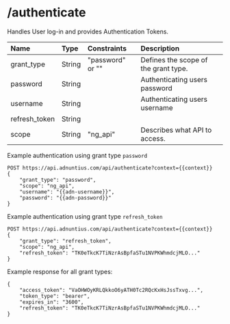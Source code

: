 # /authenticate

Handles User log-in and provides Authentication Tokens.

| Name | Type | Constraints | Description |
| :--- | :--- | :--- | :--- |
| grant\_type | String | "password" or "" | Defines the scope of the grant type. |
| password | String |  | Authenticating users password |
| username | String |  | Authenticating users username |
| refresh\_token | String |  |  |
| scope | String | "ng\_api" | Describes what API to access. |

Example authentication using grant type `password`

```text
POST https://api.adnuntius.com/api/authenticate?context={{context}}
{
    "grant_type": "password",
    "scope": "ng_api",
    "username": "{{adn-username}}",
    "password": "{{adn-password}}"
}
```

Example authentication using grant type `refresh_token`

```text
POST https://api.adnuntius.com/api/authenticate?context={{context}}
{
    "grant_type": "refresh_token",
    "scope": "ng_api",
    "refresh_token": "TK0eTkcK7TiNzrAsBpfaSTu1NVPKWhmdcjMLO..."
}
```

Example response for all grant types:

```text
{
    "access_token": "VaOHWOyKRLQkkoO6yATH0Tc2RQcKxHsJssTxvg...",
    "token_type": "bearer",
    "expires_in": "3600",
    "refresh_token": "TK0eTkcK7TiNzrAsBpfaSTu1NVPKWhmdcjMLO..."
}
```

